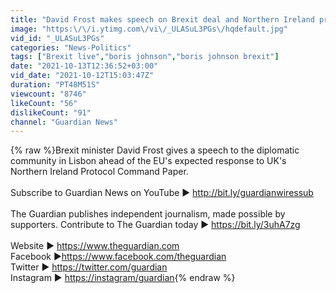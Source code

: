 ```yaml
---
title: "David Frost makes speech on Brexit deal and Northern Ireland protocol – watch live"
image: "https:\/\/i.ytimg.com\/vi\/_ULASuL3PGs\/hqdefault.jpg"
vid_id: "_ULASuL3PGs"
categories: "News-Politics"
tags: ["Brexit live","boris johnson","boris johnson brexit"]
date: "2021-10-13T12:36:52+03:00"
vid_date: "2021-10-12T15:03:47Z"
duration: "PT48M51S"
viewcount: "8746"
likeCount: "56"
dislikeCount: "91"
channel: "Guardian News"
---
```

{% raw %}Brexit minister David Frost gives a speech to the diplomatic community in Lisbon ahead of the EU's expected response to UK's Northern Ireland Protocol Command Paper.<br /><br />Subscribe to Guardian News on YouTube ► <a rel="nofollow" target="blank" href="http://bit.ly/guardianwiressub">http://bit.ly/guardianwiressub</a><br /><br />The Guardian publishes independent journalism, made possible by supporters. Contribute to The Guardian today ► <a rel="nofollow" target="blank" href="https://bit.ly/3uhA7zg">https://bit.ly/3uhA7zg</a><br /><br />Website ► <a rel="nofollow" target="blank" href="https://www.theguardian.com">https://www.theguardian.com</a><br />Facebook ►<a rel="nofollow" target="blank" href="https://www.facebook.com/theguardian">https://www.facebook.com/theguardian</a><br />Twitter ► <a rel="nofollow" target="blank" href="https://twitter.com/guardian">https://twitter.com/guardian</a><br />Instagram ► <a rel="nofollow" target="blank" href="https://instagram/guardian">https://instagram/guardian</a>{% endraw %}
